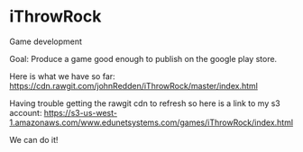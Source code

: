 # iThrowRock
Game development

Goal: Produce a game good enough to publish on the google play store.

Here is what we have so far:
https://cdn.rawgit.com/johnRedden/iThrowRock/master/index.html

Having trouble getting the rawgit cdn to refresh so here is a link to my s3 account:
https://s3-us-west-1.amazonaws.com/www.edunetsystems.com/games/iThrowRock/index.html


We can do it!
